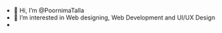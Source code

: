 - 👋 Hi, I’m @PoornimaTalla
- 👀 I’m interested in Web designing, Web Development and UI/UX Design
- 

<!---
PoornimaTalla/PoornimaTalla is a ✨ special ✨ repository because its `README.md` (this file) appears on your GitHub profile.
You can click the Preview link to take a look at your changes.
--->
